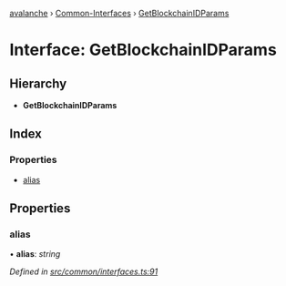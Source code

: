 [avalanche](../README.md) › [Common-Interfaces](../modules/common_interfaces.md) › [GetBlockchainIDParams](common_interfaces.getblockchainidparams.md)

# Interface: GetBlockchainIDParams

## Hierarchy

* **GetBlockchainIDParams**

## Index

### Properties

* [alias](common_interfaces.getblockchainidparams.md#alias)

## Properties

###  alias

• **alias**: *string*

*Defined in [src/common/interfaces.ts:91](https://github.com/ava-labs/avalanchejs/blob/ae78dee/src/common/interfaces.ts#L91)*
